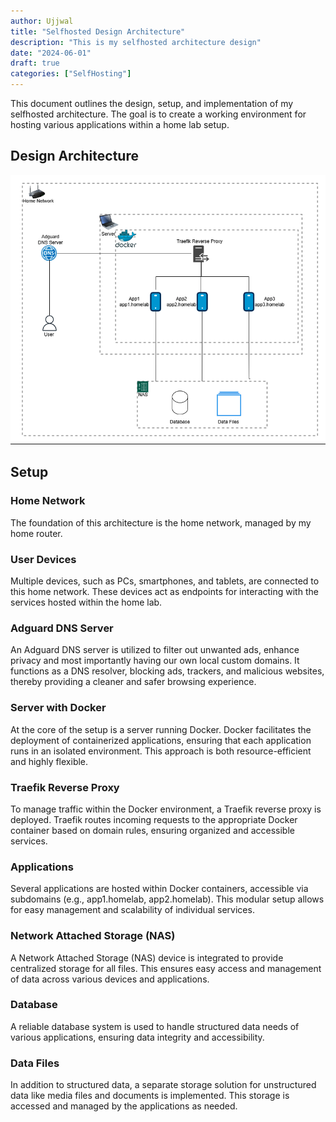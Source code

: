 ```yaml
---
author: Ujjwal
title: "Selfhosted Design Architecture"
description: "This is my selfhosted architecture design"
date: "2024-06-01"
draft: true
categories: ["SelfHosting"]
---
```

This document outlines the design, setup, and implementation of my selfhosted architecture. The goal is to create a working environment for hosting various applications within a home lab setup.

## Design Architecture
![SelfHosting Setup Diagram](ArchitectureDesign.png)

## Setup

### Home Network

The foundation of this architecture is the home network, managed by my home router.

### User Devices

Multiple devices, such as PCs, smartphones, and tablets, are connected to this home network. These devices act as endpoints for interacting with the services hosted within the home lab.

### Adguard DNS Server

An Adguard DNS server is utilized to filter out unwanted ads, enhance privacy and most importantly having our own local custom domains. It functions as a DNS resolver, blocking ads, trackers, and malicious websites, thereby providing a cleaner and safer browsing experience.

### Server with Docker

At the core of the setup is a server running Docker. Docker facilitates the deployment of containerized applications, ensuring that each application runs in an isolated environment. This approach is both resource-efficient and highly flexible.

### Traefik Reverse Proxy

To manage traffic within the Docker environment, a Traefik reverse proxy is deployed. Traefik routes incoming requests to the appropriate Docker container based on domain rules, ensuring organized and accessible services.

### Applications

Several applications are hosted within Docker containers, accessible via subdomains (e.g., app1.homelab, app2.homelab). This modular setup allows for easy management and scalability of individual services.

### Network Attached Storage (NAS)

A Network Attached Storage (NAS) device is integrated to provide centralized storage for all files. This ensures easy access and management of data across various devices and applications.

### Database

A reliable database system is used to handle structured data needs of various applications, ensuring data integrity and accessibility.

### Data Files

In addition to structured data, a separate storage solution for unstructured data like media files and documents is implemented. This storage is accessed and managed by the applications as needed.
